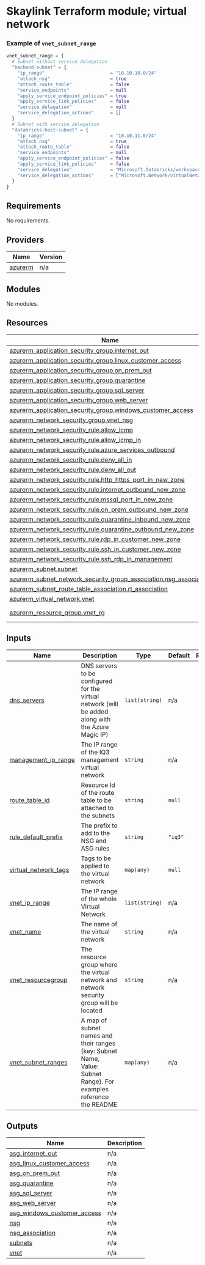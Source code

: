 # Skaylink Terraform module; virtual network

### Example of `vnet_subnet_range`
```terraform
vnet_subnet_range = {
  # Subnet without service_delegation
  "backend-subnet" = {
    "ip_range"                        = "10.10.10.0/24"
    "attach_nsg"                      = true
    "attach_route_table"              = false
    "service_endpoints"               = null
    "apply_service_endpoint_policies" = true
    "apply_service_link_policies"     = false
    "service_delegation"              = null
    "service_delegation_actions"      = []
  }
  # Subnet with service_delegation
  "databricks-host-subnet" = {
    "ip_range"                        = "10.10.11.0/24"
    "attach_nsg"                      = true
    "attach_route_table"              = false
    "service_endpoints"               = null
    "apply_service_endpoint_policies" = false
    "apply_service_link_policies"     = false
    "service_delegation"              = "Microsoft.Databricks/workspaces",
    "service_delegation_actions"      = ["Microsoft.Network/virtualNetworks/subnets/join/action", "Microsoft.Network/virtualNetworks/subnets/prepareNetworkPolicies/action", "Microsoft.Network/virtualNetworks/subnets/unprepareNetworkPolicies/action", ]
  }
}
```
<!-- BEGIN_TF_DOCS -->
## Requirements

No requirements.

## Providers

| Name | Version |
|------|---------|
| <a name="provider_azurerm"></a> [azurerm](#provider\_azurerm) | n/a |

## Modules

No modules.

## Resources

| Name | Type |
|------|------|
| [azurerm_application_security_group.internet_out](https://registry.terraform.io/providers/hashicorp/azurerm/latest/docs/resources/application_security_group) | resource |
| [azurerm_application_security_group.linux_customer_access](https://registry.terraform.io/providers/hashicorp/azurerm/latest/docs/resources/application_security_group) | resource |
| [azurerm_application_security_group.on_prem_out](https://registry.terraform.io/providers/hashicorp/azurerm/latest/docs/resources/application_security_group) | resource |
| [azurerm_application_security_group.quarantine](https://registry.terraform.io/providers/hashicorp/azurerm/latest/docs/resources/application_security_group) | resource |
| [azurerm_application_security_group.sql_server](https://registry.terraform.io/providers/hashicorp/azurerm/latest/docs/resources/application_security_group) | resource |
| [azurerm_application_security_group.web_server](https://registry.terraform.io/providers/hashicorp/azurerm/latest/docs/resources/application_security_group) | resource |
| [azurerm_application_security_group.windows_customer_access](https://registry.terraform.io/providers/hashicorp/azurerm/latest/docs/resources/application_security_group) | resource |
| [azurerm_network_security_group.vnet_nsg](https://registry.terraform.io/providers/hashicorp/azurerm/latest/docs/resources/network_security_group) | resource |
| [azurerm_network_security_rule.allow_icmp](https://registry.terraform.io/providers/hashicorp/azurerm/latest/docs/resources/network_security_rule) | resource |
| [azurerm_network_security_rule.allow_icmp_in](https://registry.terraform.io/providers/hashicorp/azurerm/latest/docs/resources/network_security_rule) | resource |
| [azurerm_network_security_rule.azure_services_outbound](https://registry.terraform.io/providers/hashicorp/azurerm/latest/docs/resources/network_security_rule) | resource |
| [azurerm_network_security_rule.deny_all_in](https://registry.terraform.io/providers/hashicorp/azurerm/latest/docs/resources/network_security_rule) | resource |
| [azurerm_network_security_rule.deny_all_out](https://registry.terraform.io/providers/hashicorp/azurerm/latest/docs/resources/network_security_rule) | resource |
| [azurerm_network_security_rule.http_https_port_in_new_zone](https://registry.terraform.io/providers/hashicorp/azurerm/latest/docs/resources/network_security_rule) | resource |
| [azurerm_network_security_rule.internet_outbound_new_zone](https://registry.terraform.io/providers/hashicorp/azurerm/latest/docs/resources/network_security_rule) | resource |
| [azurerm_network_security_rule.mssql_port_in_new_zone](https://registry.terraform.io/providers/hashicorp/azurerm/latest/docs/resources/network_security_rule) | resource |
| [azurerm_network_security_rule.on_prem_outbound_new_zone](https://registry.terraform.io/providers/hashicorp/azurerm/latest/docs/resources/network_security_rule) | resource |
| [azurerm_network_security_rule.quarantine_inbound_new_zone](https://registry.terraform.io/providers/hashicorp/azurerm/latest/docs/resources/network_security_rule) | resource |
| [azurerm_network_security_rule.quarantine_outbound_new_zone](https://registry.terraform.io/providers/hashicorp/azurerm/latest/docs/resources/network_security_rule) | resource |
| [azurerm_network_security_rule.rdp_in_customer_new_zone](https://registry.terraform.io/providers/hashicorp/azurerm/latest/docs/resources/network_security_rule) | resource |
| [azurerm_network_security_rule.ssh_in_customer_new_zone](https://registry.terraform.io/providers/hashicorp/azurerm/latest/docs/resources/network_security_rule) | resource |
| [azurerm_network_security_rule.ssh_rdp_in_management](https://registry.terraform.io/providers/hashicorp/azurerm/latest/docs/resources/network_security_rule) | resource |
| [azurerm_subnet.subnet](https://registry.terraform.io/providers/hashicorp/azurerm/latest/docs/resources/subnet) | resource |
| [azurerm_subnet_network_security_group_association.nsg_association](https://registry.terraform.io/providers/hashicorp/azurerm/latest/docs/resources/subnet_network_security_group_association) | resource |
| [azurerm_subnet_route_table_association.rt_association](https://registry.terraform.io/providers/hashicorp/azurerm/latest/docs/resources/subnet_route_table_association) | resource |
| [azurerm_virtual_network.vnet](https://registry.terraform.io/providers/hashicorp/azurerm/latest/docs/resources/virtual_network) | resource |
| [azurerm_resource_group.vnet_rg](https://registry.terraform.io/providers/hashicorp/azurerm/latest/docs/data-sources/resource_group) | data source |

## Inputs

| Name | Description | Type | Default | Required |
|------|-------------|------|---------|:--------:|
| <a name="input_dns_servers"></a> [dns\_servers](#input\_dns\_servers) | DNS servers to be configured for the virtual network (will be added along with the Azure Magic IP) | `list(string)` | n/a | yes |
| <a name="input_management_ip_range"></a> [management\_ip\_range](#input\_management\_ip\_range) | The IP range of the IQ3 management virtual network | `string` | n/a | yes |
| <a name="input_route_table_id"></a> [route\_table\_id](#input\_route\_table\_id) | Resource Id of the route table to be attached to the subnets | `string` | `null` | no |
| <a name="input_rule_default_prefix"></a> [rule\_default\_prefix](#input\_rule\_default\_prefix) | The prefix to add to the NSG and ASG rules | `string` | `"iq3"` | no |
| <a name="input_virtual_network_tags"></a> [virtual\_network\_tags](#input\_virtual\_network\_tags) | Tags to be applied to the virtual network | `map(any)` | `null` | no |
| <a name="input_vnet_ip_range"></a> [vnet\_ip\_range](#input\_vnet\_ip\_range) | The IP range of the whole Virtual Network | `list(string)` | n/a | yes |
| <a name="input_vnet_name"></a> [vnet\_name](#input\_vnet\_name) | The name of the virtual network | `string` | n/a | yes |
| <a name="input_vnet_resourcegroup"></a> [vnet\_resourcegroup](#input\_vnet\_resourcegroup) | The resource group where the virtual network and network security group will be located | `string` | n/a | yes |
| <a name="input_vnet_subnet_ranges"></a> [vnet\_subnet\_ranges](#input\_vnet\_subnet\_ranges) | A map of subnet names and their ranges (key: Subnet Name, Value: Subnet Range). For examples reference the README | `map(any)` | n/a | yes |

## Outputs

| Name | Description |
|------|-------------|
| <a name="output_asg_internet_out"></a> [asg\_internet\_out](#output\_asg\_internet\_out) | n/a |
| <a name="output_asg_linux_customer_access"></a> [asg\_linux\_customer\_access](#output\_asg\_linux\_customer\_access) | n/a |
| <a name="output_asg_on_prem_out"></a> [asg\_on\_prem\_out](#output\_asg\_on\_prem\_out) | n/a |
| <a name="output_asg_quarantine"></a> [asg\_quarantine](#output\_asg\_quarantine) | n/a |
| <a name="output_asg_sql_server"></a> [asg\_sql\_server](#output\_asg\_sql\_server) | n/a |
| <a name="output_asg_web_server"></a> [asg\_web\_server](#output\_asg\_web\_server) | n/a |
| <a name="output_asg_windows_customer_access"></a> [asg\_windows\_customer\_access](#output\_asg\_windows\_customer\_access) | n/a |
| <a name="output_nsg"></a> [nsg](#output\_nsg) | n/a |
| <a name="output_nsg_association"></a> [nsg\_association](#output\_nsg\_association) | n/a |
| <a name="output_subnets"></a> [subnets](#output\_subnets) | n/a |
| <a name="output_vnet"></a> [vnet](#output\_vnet) | n/a |
<!-- END_TF_DOCS -->